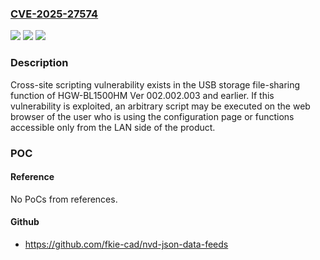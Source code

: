 ### [CVE-2025-27574](https://cve.mitre.org/cgi-bin/cvename.cgi?name=CVE-2025-27574)
![](https://img.shields.io/static/v1?label=Product&message=HGW-BL1500HM&color=blue)
![](https://img.shields.io/static/v1?label=Version&message=%3D%20Ver%20002.002.003%20and%20earlier%20&color=brighgreen)
![](https://img.shields.io/static/v1?label=Vulnerability&message=Cross-site%20scripting%20(XSS)&color=brighgreen)

### Description

Cross-site scripting vulnerability exists in the USB storage file-sharing function of HGW-BL1500HM Ver 002.002.003 and earlier. If this vulnerability is exploited, an arbitrary script may be executed on the web browser of the user who is using the configuration page or functions accessible only from the LAN side of the product.

### POC

#### Reference
No PoCs from references.

#### Github
- https://github.com/fkie-cad/nvd-json-data-feeds

